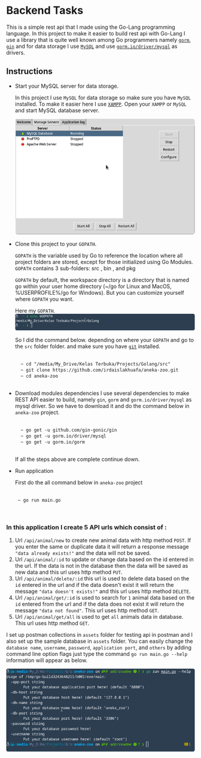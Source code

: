 # Backend Tasks

This is a simple rest api that I made using the Go-Lang programming language. In this project to make it easier to build rest api with Go-Lang I use a library that is quite well known among Go programmers namely [`gorm`](https://gorm.io/index.html), [`gin`](https://github.com/gin-gonic/gin) and for data storage I use [`MySQL`](https://www.mysql.com/) and use [`gorm.io/driver/mysql`](gorm.io/driver/mysql) as drivers.

## Instructions

- Start your MySQL server for data storage.

  In this project I use `MySQL` for data storage so make sure you have `MySQL` installed. To make it easier here I use [`XAMPP`](https://www.apachefriends.org/download.html).
  Open your `XAMPP` or `MySQL` and start MySQL database server.

  ![start-mysql.png](./screenshots/start-mysql.png)

- Clone this project to your `GOPATH`.

  `GOPATH` is the variable used by Go to reference the location where all project folders are stored, except for those initialized using Go Modules. `GOPATH` contains 3 sub-folders: src , bin , and pkg

  `GOPATH` by default, the workspace directory is a directory that is named go within your user home directory (~/go for Linux and MacOS, %USERPROFILE%/go for Windows). But you can customize yourself where `GOPATH` you want.

  Here my `GOPATH`.
  ![gopath](./screenshots/gopath.png)

  So I did the command below. depending on where your `GOPATH` and go to the `src` folder folder. and make sure you have [`git`](https://git-scm.com/downloads) installed.
  <pre>
  <code>
    ~ cd "/media/My_Drive/Kelas Terbuka/Projects/Golang/src"
    ~ git clone https://github.com/irdaislakhuafa/aneka-zoo.git
    ~ cd aneka-zoo
  </code>
  </pre>

- Download modules dependencies
  I use several dependencies to make REST API easier to build, namely `gin`, `gorm` and `gorm.io/driver/mysql` as mysql driver. So we have to download it and do the command below in `aneka-zoo` project.

  <pre>
  <code>
    ~ go get -u github.com/gin-gonic/gin 
    ~ go get -u gorm.io/driver/mysql  
    ~ go get -u gorm.io/gorm  
  </code>
  </pre>

  If all the steps above are complete continue down.

- Run application

  First do the all command below in `aneka-zoo` project

   <pre>
   <code>
   ~ go run main.go
   </code>
   </pre>

### In this application I create 5 API urls which consist of :

1. Url `/api/animal/new` to create new animal data with http method `POST`. If you enter the same or duplicate data it will return a response message `"data already exists!"` and the data will not be saved.
2. Url `/api/animal/:id` to update or change data based on the id entered in the url. If the data is not in the database then the data will be saved as new data and this url uses http method `PUT`.
3. Url `/api/animal/delete/:id` this url is used to delete data based on the `id` entered in the url and if the data doesn't exist it will return the message `"data doesn't exists!"` and this url uses http method `DELETE`.
4. Url `/api/animal/get/:id` is used to search for `1` animal data based on the `id` entered from the url and if the data does not exist it will return the message `"data not found"`. This url uses http method `GET`.
5. Url `/api/animal/get/all` is used to get `all` animals data in database. This url uses http method `GET`.

I set up postman collections in `assets` folder for testing api in postman and I also set up the sample database in `assets` folder. You can easily change the `database name`, `username`, `password`, `application port`, and `others` by adding command line option flags just type the command `go run main.go --help` information will appear as below.

![flags](screenshots/flags.png)
